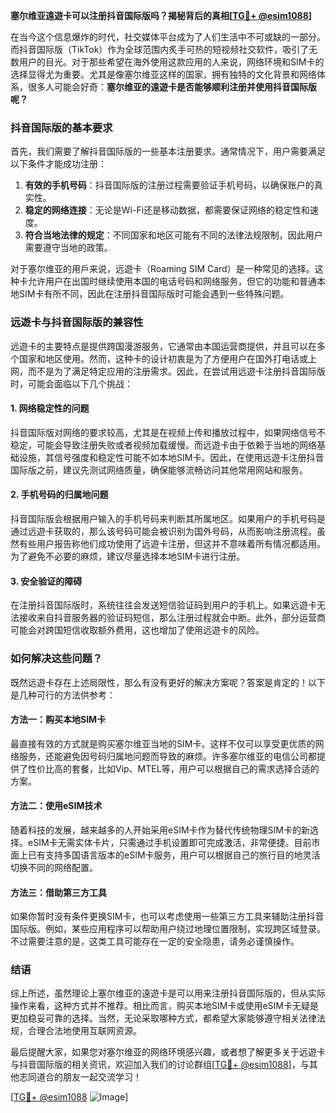 **塞尔维亚遠遊卡可以注册抖音国际版吗？揭秘背后的真相[[TG💪+ @esim1088](https://t.me/s/esim1088)]**

在当今这个信息爆炸的时代，社交媒体平台成为了人们生活中不可或缺的一部分。而抖音国际版（TikTok）作为全球范围内炙手可热的短视频社交软件，吸引了无数用户的目光。对于那些希望在海外使用这款应用的人来说，网络环境和SIM卡的选择显得尤为重要。尤其是像塞尔维亚这样的国家，拥有独特的文化背景和网络体系，很多人可能会好奇：**塞尔维亚的遠遊卡是否能够顺利注册并使用抖音国际版呢？**

### 抖音国际版的基本要求

首先，我们需要了解抖音国际版的一些基本注册要求。通常情况下，用户需要满足以下条件才能成功注册：

1. **有效的手机号码**：抖音国际版的注册过程需要验证手机号码，以确保账户的真实性。
2. **稳定的网络连接**：无论是Wi-Fi还是移动数据，都需要保证网络的稳定性和速度。
3. **符合当地法律的规定**：不同国家和地区可能有不同的法律法规限制，因此用户需要遵守当地的政策。

对于塞尔维亚的用戶来说，远遊卡（Roaming SIM Card）是一种常见的选择。这种卡允许用户在出国时继续使用本国的电话号码和网络服务，但它的功能和普通本地SIM卡有所不同，因此在注册抖音国际版时可能会遇到一些特殊问题。

### 远遊卡与抖音国际版的兼容性

远遊卡的主要特点是提供跨国漫游服务，它通常由本国运营商提供，并且可以在多个国家和地区使用。然而，这种卡的设计初衷是为了方便用户在国外打电话或上网，而不是为了满足特定应用的注册需求。因此，在尝试用远遊卡注册抖音国际版时，可能会面临以下几个挑战：

#### 1. 网络稳定性的问题

抖音国际版对网络的要求较高，尤其是在视频上传和播放过程中，如果网络信号不稳定，可能会导致注册失败或者视频加载缓慢。而远遊卡由于依赖于当地的网络基础设施，其信号强度和稳定性可能不如本地SIM卡。因此，在使用远遊卡注册抖音国际版之前，建议先测试网络质量，确保能够流畅访问其他常用网站和服务。

#### 2. 手机号码的归属地问题

抖音国际版会根据用户输入的手机号码来判断其所属地区。如果用户的手机号码是通过远遊卡获取的，那么该号码可能会被识别为国外号码，从而影响注册流程。虽然有些用户报告称他们成功使用了远遊卡注册，但这并不意味着所有情况都适用。为了避免不必要的麻烦，建议尽量选择本地SIM卡进行注册。

#### 3. 安全验证的障碍

在注册抖音国际版时，系统往往会发送短信验证码到用户的手机上。如果远遊卡无法接收来自抖音服务器的验证码短信，那么注册过程就会中断。此外，部分运营商可能会对跨国短信收取额外费用，这也增加了使用远遊卡的风险。

### 如何解决这些问题？

既然远遊卡存在上述局限性，那么有没有更好的解决方案呢？答案是肯定的！以下是几种可行的方法供参考：

#### 方法一：购买本地SIM卡

最直接有效的方式就是购买塞尔维亚当地的SIM卡。这样不仅可以享受更优质的网络服务，还能避免因号码归属地问题而导致的麻烦。许多塞尔维亚的电信公司都提供了性价比高的套餐，比如Vip、MTEL等，用户可以根据自己的需求选择合适的方案。

#### 方法二：使用eSIM技术

随着科技的发展，越来越多的人开始采用eSIM卡作为替代传统物理SIM卡的新选择。eSIM卡无需实体卡片，只需通过手机设置即可完成激活，非常便捷。目前市面上已有支持多国语言版本的eSIM卡服务，用户可以根据自己的旅行目的地灵活切换不同的网络配置。

#### 方法三：借助第三方工具

如果你暂时没有条件更换SIM卡，也可以考虑使用一些第三方工具来辅助注册抖音国际版。例如，某些应用程序可以帮助用户绕过地理位置限制，实现跨区域登录。不过需要注意的是，这类工具可能存在一定的安全隐患，请务必谨慎操作。

### 结语

综上所述，虽然理论上塞尔维亚的遠遊卡是可以用来注册抖音国际版的，但从实际操作来看，这种方式并不推荐。相比而言，购买本地SIM卡或使用eSIM卡无疑是更加稳妥可靠的选择。当然，无论采取哪种方式，都希望大家能够遵守相关法律法规，合理合法地使用互联网资源。

最后提醒大家，如果您对塞尔维亚的网络环境感兴趣，或者想了解更多关于远遊卡与抖音国际版的相关资讯，欢迎加入我们的讨论群组[[TG💪+ @esim1088](https://t.me/s/esim1088)]，与其他志同道合的朋友一起交流学习！

[[TG💪+ @esim1088](https://t.me/s/esim1088) ![Image](https://i.postimg.cc/4NQfJmqS/Snipaste-2025-05-13-00-14-12.png)]
